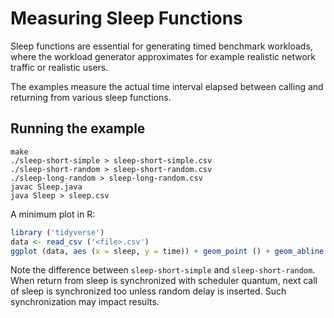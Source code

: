 # Measuring Sleep Functions

Sleep functions are essential for generating timed benchmark workloads,
where the workload generator approximates for example realistic
network traffic or realistic users.

The examples measure the actual time interval elapsed between calling and returning from various sleep functions.

## Running the example

```shell
make
./sleep-short-simple > sleep-short-simple.csv
./sleep-short-random > sleep-short-random.csv
./sleep-long-random > sleep-long-random.csv
javac Sleep.java
java Sleep > sleep.csv
```

A minimum plot in R:

```r
library ('tidyverse')
data <- read_csv ('<file>.csv')
ggplot (data, aes (x = sleep, y = time)) + geom_point () + geom_abline (intercept = 0, slope = 1, linetype = 'dotted')
```

Note the difference between `sleep-short-simple` and `sleep-short-random`.
When return from sleep is synchronized with scheduler quantum,
next call of sleep is synchronized too unless random delay
is inserted. Such synchronization may impact results.
